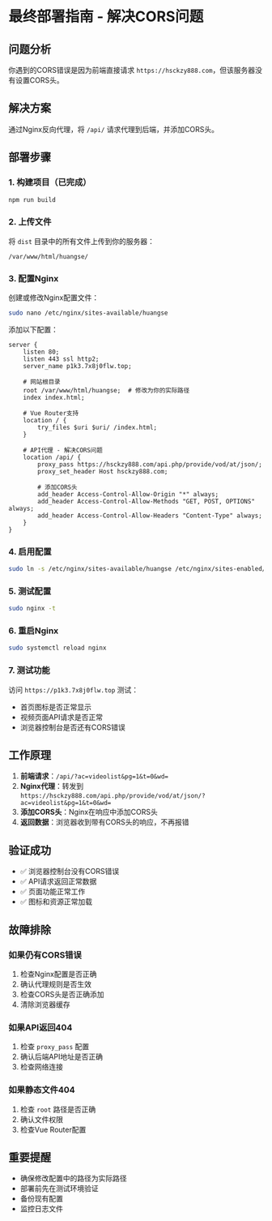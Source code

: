 # 最终部署指南 - 解决CORS问题

## 问题分析
你遇到的CORS错误是因为前端直接请求 `https://hsckzy888.com`，但该服务器没有设置CORS头。

## 解决方案
通过Nginx反向代理，将 `/api/` 请求代理到后端，并添加CORS头。

## 部署步骤

### 1. 构建项目（已完成）
```bash
npm run build
```

### 2. 上传文件
将 `dist` 目录中的所有文件上传到你的服务器：
```
/var/www/html/huangse/
```

### 3. 配置Nginx
创建或修改Nginx配置文件：

```bash
sudo nano /etc/nginx/sites-available/huangse
```

添加以下配置：
```nginx
server {
    listen 80;
    listen 443 ssl http2;
    server_name p1k3.7x8j0flw.top;
    
    # 网站根目录
    root /var/www/html/huangse;  # 修改为你的实际路径
    index index.html;
    
    # Vue Router支持
    location / {
        try_files $uri $uri/ /index.html;
    }
    
    # API代理 - 解决CORS问题
    location /api/ {
        proxy_pass https://hsckzy888.com/api.php/provide/vod/at/json/;
        proxy_set_header Host hsckzy888.com;
        
        # 添加CORS头
        add_header Access-Control-Allow-Origin "*" always;
        add_header Access-Control-Allow-Methods "GET, POST, OPTIONS" always;
        add_header Access-Control-Allow-Headers "Content-Type" always;
    }
}
```

### 4. 启用配置
```bash
sudo ln -s /etc/nginx/sites-available/huangse /etc/nginx/sites-enabled/
```

### 5. 测试配置
```bash
sudo nginx -t
```

### 6. 重启Nginx
```bash
sudo systemctl reload nginx
```

### 7. 测试功能
访问 `https://p1k3.7x8j0flw.top` 测试：
- 首页图标是否正常显示
- 视频页面API请求是否正常
- 浏览器控制台是否还有CORS错误

## 工作原理

1. **前端请求**：`/api/?ac=videolist&pg=1&t=0&wd=`
2. **Nginx代理**：转发到 `https://hsckzy888.com/api.php/provide/vod/at/json/?ac=videolist&pg=1&t=0&wd=`
3. **添加CORS头**：Nginx在响应中添加CORS头
4. **返回数据**：浏览器收到带有CORS头的响应，不再报错

## 验证成功
- ✅ 浏览器控制台没有CORS错误
- ✅ API请求返回正常数据
- ✅ 页面功能正常工作
- ✅ 图标和资源正常加载

## 故障排除

### 如果仍有CORS错误
1. 检查Nginx配置是否正确
2. 确认代理规则是否生效
3. 检查CORS头是否正确添加
4. 清除浏览器缓存

### 如果API返回404
1. 检查 `proxy_pass` 配置
2. 确认后端API地址是否正确
3. 检查网络连接

### 如果静态文件404
1. 检查 `root` 路径是否正确
2. 确认文件权限
3. 检查Vue Router配置

## 重要提醒
- 确保修改配置中的路径为实际路径
- 部署前先在测试环境验证
- 备份现有配置
- 监控日志文件
